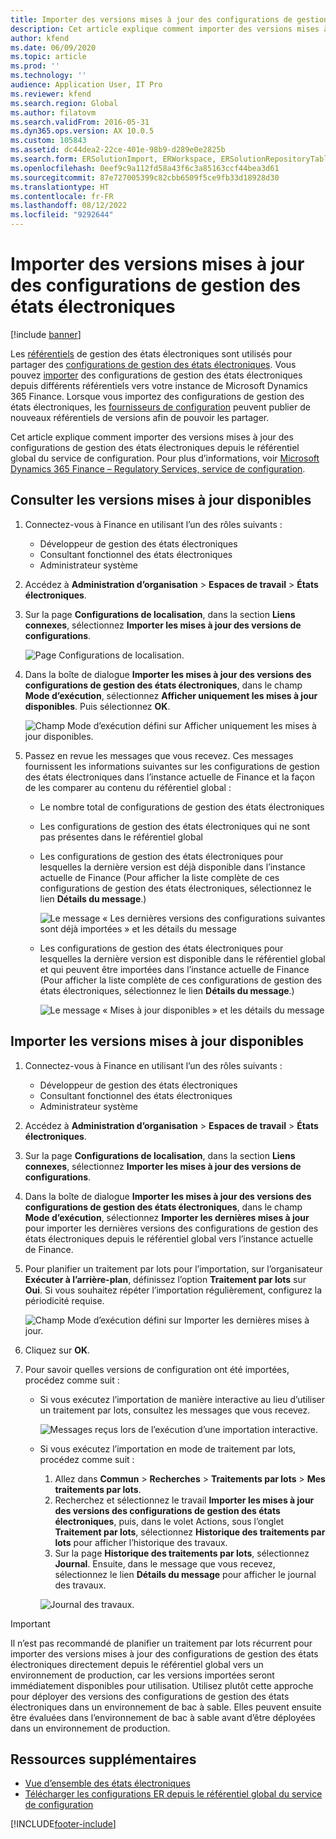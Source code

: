 ```yaml
---
title: Importer des versions mises à jour des configurations de gestion des états électroniques
description: Cet article explique comment importer des versions mises à jour des configurations de gestion des états électroniques depuis le référentiel global du service de configuration.
author: kfend
ms.date: 06/09/2020
ms.topic: article
ms.prod: ''
ms.technology: ''
audience: Application User, IT Pro
ms.reviewer: kfend
ms.search.region: Global
ms.author: filatovm
ms.search.validFrom: 2016-05-31
ms.dyn365.ops.version: AX 10.0.5
ms.custom: 105843
ms.assetid: dc44dea2-22ce-401e-98b9-d289e0e2825b
ms.search.form: ERSolutionImport, ERWorkspace, ERSolutionRepositoryTable
ms.openlocfilehash: 0eef9c9a112fd58a43f6c3a85163ccf44bea3d61
ms.sourcegitcommit: 87e727005399c82cbb6509f5ce9fb33d18928d30
ms.translationtype: HT
ms.contentlocale: fr-FR
ms.lasthandoff: 08/12/2022
ms.locfileid: "9292644"
---
```

# <a name="import-updated-versions-of-er-configurations"></a>Importer des versions mises à jour des configurations de gestion des états électroniques

[!include [banner](../includes/banner.md)]

Les [référentiels](general-electronic-reporting.md#Repository) de gestion des états électroniques sont utilisés pour partager des [configurations de gestion des états électroniques](general-electronic-reporting.md#Configuration). Vous pouvez [importer](download-electronic-reporting-configuration-lcs.md) des configurations de gestion des états électroniques depuis différents référentiels vers votre instance de Microsoft Dynamics 365 Finance. Lorsque vous importez des configurations de gestion des états électroniques, les [fournisseurs de configuration](general-electronic-reporting.md#Provider) peuvent publier de nouveaux référentiels de versions afin de pouvoir les partager.

Cet article explique comment importer des versions mises à jour des configurations de gestion des états électroniques depuis le référentiel global du service de configuration. Pour plus d’informations, voir [Microsoft Dynamics 365 Finance – Regulatory Services, service de configuration](/business-applications-release-notes/october18/dynamics365-finance-operations/regulatory-service-configuration).

## <a name="review-the-available-updated-versions"></a>Consulter les versions mises à jour disponibles

1. Connectez-vous à Finance en utilisant l’un des rôles suivants :

    - Développeur de gestion des états électroniques
    - Consultant fonctionnel des états électroniques
    - Administrateur système

2. Accédez à **Administration d’organisation** \> **Espaces de travail** \> **États électroniques**.
3. Sur la page **Configurations de localisation**, dans la section **Liens connexes**, sélectionnez **Importer les mises à jour des versions de configurations**.

    ![Page Configurations de localisation.](./media/er-download-updated-versions-global-repo1.png)

4. Dans la boîte de dialogue **Importer les mises à jour des versions des configurations de gestion des états électroniques**, dans le champ **Mode d’exécution**, sélectionnez **Afficher uniquement les mises à jour disponibles**. Puis sélectionnez **OK**. 

    ![Champ Mode d’exécution défini sur Afficher uniquement les mises à jour disponibles.](./media/er-download-updated-versions-global-repo2.png)

5. Passez en revue les messages que vous recevez. Ces messages fournissent les informations suivantes sur les configurations de gestion des états électroniques dans l’instance actuelle de Finance et la façon de les comparer au contenu du référentiel global :

    - Le nombre total de configurations de gestion des états électroniques
    - Les configurations de gestion des états électroniques qui ne sont pas présentes dans le référentiel global
    - Les configurations de gestion des états électroniques pour lesquelles la dernière version est déjà disponible dans l’instance actuelle de Finance (Pour afficher la liste complète de ces configurations de gestion des états électroniques, sélectionnez le lien **Détails du message**.)

        ![Le message « Les dernières versions des configurations suivantes sont déjà importées » et les détails du message](./media/er-download-updated-versions-global-repo3.png)

    - Les configurations de gestion des états électroniques pour lesquelles la dernière version est disponible dans le référentiel global et qui peuvent être importées dans l’instance actuelle de Finance (Pour afficher la liste complète de ces configurations de gestion des états électroniques, sélectionnez le lien **Détails du message**.)

        ![Le message « Mises à jour disponibles » et les détails du message](./media/er-download-updated-versions-global-repo4.png)

## <a name="import-available-updated-versions"></a>Importer les versions mises à jour disponibles

1. Connectez-vous à Finance en utilisant l’un des rôles suivants :

    - Développeur de gestion des états électroniques
    - Consultant fonctionnel des états électroniques
    - Administrateur système

2. Accédez à **Administration d’organisation** \> **Espaces de travail** \> **États électroniques**.
3. Sur la page **Configurations de localisation**, dans la section **Liens connexes**, sélectionnez **Importer les mises à jour des versions de configurations**.
4. Dans la boîte de dialogue **Importer les mises à jour des versions des configurations de gestion des états électroniques**, dans le champ **Mode d’exécution**, sélectionnez **Importer les dernières mises à jour** pour importer les dernières versions des configurations de gestion des états électroniques depuis le référentiel global vers l’instance actuelle de Finance.
5. Pour planifier un traitement par lots pour l’importation, sur l’organisateur **Exécuter à l’arrière-plan**, définissez l’option **Traitement par lots** sur **Oui**. Si vous souhaitez répéter l’importation régulièrement, configurez la périodicité requise.

    ![Champ Mode d’exécution défini sur Importer les dernières mises à jour.](./media/er-download-updated-versions-global-repo5.png)

6. Cliquez sur **OK**.
7. Pour savoir quelles versions de configuration ont été importées, procédez comme suit :

    - Si vous exécutez l’importation de manière interactive au lieu d’utiliser un traitement par lots, consultez les messages que vous recevez.

        ![Messages reçus lors de l’exécution d’une importation interactive.](./media/er-download-updated-versions-global-repo6.png)

    - Si vous exécutez l’importation en mode de traitement par lots, procédez comme suit :

        1. Allez dans **Commun** \> **Recherches** \> **Traitements par lots** \> **Mes traitements par lots**.
        2. Recherchez et sélectionnez le travail **Importer les mises à jour des versions des configurations de gestion des états électroniques**, puis, dans le volet Actions, sous l’onglet **Traitement par lots**, sélectionnez **Historique des traitements par lots** pour afficher l’historique des travaux.
        3. Sur la page **Historique des traitements par lots**, sélectionnez **Journal**. Ensuite, dans le message que vous recevez, sélectionnez le lien **Détails du message** pour afficher le journal des travaux.

        ![Journal des travaux.](./media/er-download-updated-versions-global-repo7.png)

> [!IMPORTANT]
> Il n’est pas recommandé de planifier un traitement par lots récurrent pour importer des versions mises à jour des configurations de gestion des états électroniques directement depuis le référentiel global vers un environnement de production, car les versions importées seront immédiatement disponibles pour utilisation. Utilisez plutôt cette approche pour déployer des versions des configurations de gestion des états électroniques dans un environnement de bac à sable. Elles peuvent ensuite être évaluées dans l’environnement de bac à sable avant d’être déployées dans un environnement de production.

## <a name="additional-resources"></a>Ressources supplémentaires

- [Vue d’ensemble des états électroniques](general-electronic-reporting.md)
- [Télécharger les configurations ER depuis le référentiel global du service de configuration](er-download-configurations-global-repo.md)


[!INCLUDE[footer-include](../../../includes/footer-banner.md)]
